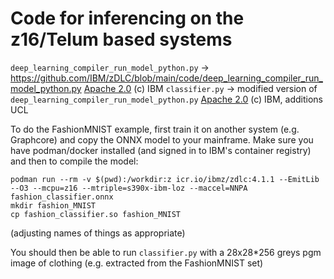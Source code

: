 # Code for inferencing on the z16/Telum based systems

`deep_learning_compiler_run_model_python.py` -> https://github.com/IBM/zDLC/blob/main/code/deep_learning_compiler_run_model_python.py [Apache 2.0](dlc_run_model_LICENSE) (c) IBM
`classifier.py` -> modified version of `deep_learning_compiler_run_model_python.py` [Apache 2.0](dlc_run_model_LICENSE) (c) IBM, additions UCL

To do the FashionMNIST example, first train it on another system (e.g. Graphcore) and copy the ONNX model to your mainframe. Make sure you have podman/docker installed (and signed in to IBM's container registry) and then to compile the model:

```
podman run --rm -v $(pwd):/workdir:z icr.io/ibmz/zdlc:4.1.1 --EmitLib --O3 --mcpu=z16 --mtriple=s390x-ibm-loz --maccel=NNPA fashion_classifier.onnx
mkdir fashion_MNIST
cp fashion_classifier.so fashion_MNIST
```

(adjusting names of things as appropriate)

You should then be able to run `classifier.py` with a 28x28*256 greys pgm image of clothing (e.g. extracted from the FashionMNIST set)
